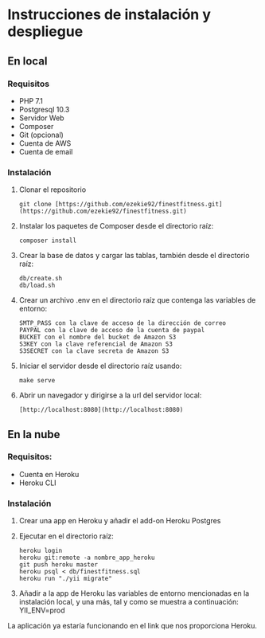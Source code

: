 # Instrucciones de instalación y despliegue

## En local

### Requisitos
- PHP 7.1
- Postgresql 10.3
- Servidor Web
- Composer
- Git (opcional)
- Cuenta de AWS
- Cuenta de email

### Instalación

 1. Clonar el repositorio

    ~~~
    git clone [https://github.com/ezekie92/finestfitness.git](https://github.com/ezekie92/finestfitness.git)
    ~~~
    
 2. Instalar los paquetes de Composer desde el directorio raíz:

    ~~~
    composer install
    ~~~

 3. Crear la base de datos y cargar las tablas, también desde el
    directorio raíz:

    ~~~
    db/create.sh
	db/load.sh
    ~~~

 4. Crear un archivo .env en el directorio raíz que contenga las
    variables de entorno:

    ~~~
    SMTP_PASS con la clave de acceso de la dirección de correo
    PAYPAL con la clave de acceso de la cuenta de paypal
    BUCKET con el nombre del bucket de Amazon S3
    S3KEY con la clave referencial de Amazon S3
    S3SECRET con la clave secreta de Amazon S3
    ~~~

 5. Iniciar el servidor desde el directorio raíz usando:

    ~~~
    make serve
    ~~~

 6. Abrir un navegador y dirigirse a la url del servidor local:

    ~~~
    [http://localhost:8080](http://localhost:8080)
    ~~~

## En la nube

### Requisitos:

- Cuenta en Heroku
- Heroku CLI

### Instalación

 1. Crear una app en Heroku y añadir el add-on Heroku Postgres

 2. Ejecutar en el directorio raíz:

    ~~~
    heroku login
    heroku git:remote -a nombre_app_heroku
    git push heroku master
    heroku psql < db/finestfitness.sql
    heroku run "./yii migrate"
    ~~~

 3. Añadir a la app de Heroku las variables de entorno mencionadas en la
    instalación local, y una más, tal y como se muestra a continuación:
    YII_ENV=prod

La aplicación ya estaría funcionando en el link que nos proporciona Heroku.
